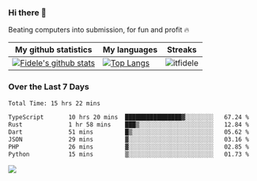 ### Hi there 👋
<p>Beating computers into submission, for fun and profit 🔥</p>

|My github statistics|My languages|Streaks|
|-|-|-|
|[![Fidele's github stats](https://github-readme-stats.vercel.app/api?username=itfidele&count_private=true&show_icons=true&theme=dark&hide_title=true)](https://github.com/itfidele)|[![Top Langs](https://github-readme-stats.vercel.app/api/top-langs/?username=itfidele&show_icons=true&langs_count=8&theme=dark&layout=compact&hide_title=true)](https://github.com/itfidele)|![itfidele](https://github-readme-streak-stats.herokuapp.com/?user=itfidele&theme=dark)

### Over the Last 7 Days
<!--START_SECTION:waka-->

```txt
Total Time: 15 hrs 22 mins

TypeScript       10 hrs 20 mins  ████████████████▓░░░░░░░░   67.24 %
Rust             1 hr 58 mins    ███▒░░░░░░░░░░░░░░░░░░░░░   12.84 %
Dart             51 mins         █▒░░░░░░░░░░░░░░░░░░░░░░░   05.62 %
JSON             29 mins         ▓░░░░░░░░░░░░░░░░░░░░░░░░   03.16 %
PHP              26 mins         ▓░░░░░░░░░░░░░░░░░░░░░░░░   02.85 %
Python           15 mins         ▒░░░░░░░░░░░░░░░░░░░░░░░░   01.73 %
```

<!--END_SECTION:waka-->

![](https://komarev.com/ghpvc/?username=itfidele)
